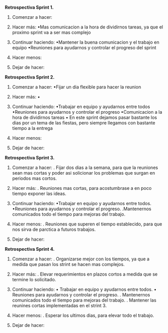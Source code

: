 **Retrospectiva Sprint 1.**

1. Comenzar a hacer:


2. Hacer más:
•Mas comunicacion a la hora de dividirnos tareas, ya que el proximo sprint va a ser mas complejo


3. Continuar haciendo:
•Mantener la buena comunicacion y el trabajo en equipo
•Reuniones para ayudarnos y controlar el progreso del sprint


4. Hacer menos:



5. Dejar de hacer:


**Retrospectiva Sprint 2.**

1. Comenzar a hacer:
•Fijar un dia flexible para hacer la reunion 

2. Hacer más:
•


3. Continuar haciendo:
•Trabajar en equipo y ayudarnos entre todos
•Reuniones para ayudarnos y controlar el progreso
•Comunicacion a la hora de dividirnos tareas
• En este sprint dejamos pasar bastante los dias por un tema de las fiestas, pero siempre llegamos con bastante tiempo a la entrega


4. Hacer menos:


5. Dejar de hacer:

**Retrospectiva Sprint 3.**

1. Comenzar a hacer: 
. Fijar dos dias a la semana, para que la reuniones sean mas cortas y poder asi solicionar los problemas que surgan en periodos mas cortos.

2. Hacer más:
. Reuniones mas cortas, para acostumbrase a en poco tiempo exponer las ideas.

3. Continuar haciendo:
•Trabajar en equipo y ayudarnos entre todos.
•Reuniones para ayudarnos y controlar el progreso.
.Mantenernos comunicados todo el tiempo para mejoras del trabajo.

4. Hacer menos:
. Reuniones que superen el tiempo establecido, para que nos sirva de parctica a futuros trabajos. 

5. Dejar de hacer:


**Retrospectiva Sprint 4.**

1. Comenzar a hacer: 
. Organizarse mejor con los tiempos, ya que a medida que pasan los strint se hacen mas complejos.

2. Hacer más:
. Elevar requerimientos en plazos cortos a medida que se termine lo solicitado.

3. Continuar haciendo:
• Trabajar en equipo y ayudarnos entre todos.
• Reuniones para ayudarnos y controlar el progreso.
. Mantenernos comunicados todo el tiempo para mejoras del trabajo.
. Mantener las reunines cortas implementadas en el strint 3.

4. Hacer menos:
. Esperar los ultimos dias, para elevar todo el trabajo. 

5. Dejar de hacer:
